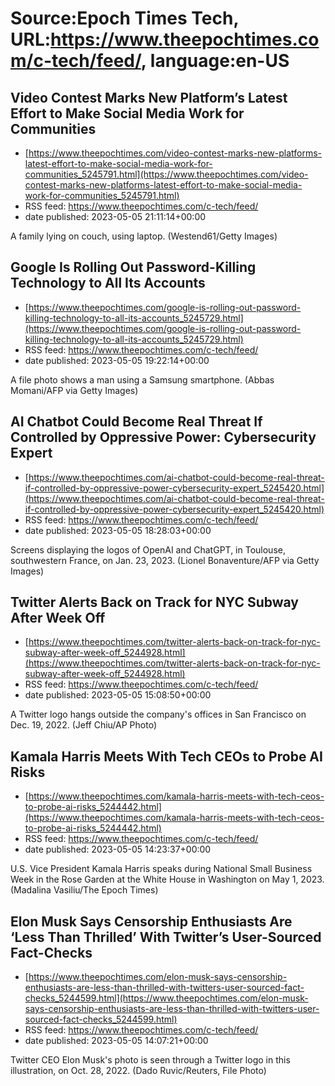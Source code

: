 # Source:Epoch Times Tech, URL:https://www.theepochtimes.com/c-tech/feed/, language:en-US

## Video Contest Marks New Platform’s Latest Effort to Make Social Media Work for Communities
 - [https://www.theepochtimes.com/video-contest-marks-new-platforms-latest-effort-to-make-social-media-work-for-communities_5245791.html](https://www.theepochtimes.com/video-contest-marks-new-platforms-latest-effort-to-make-social-media-work-for-communities_5245791.html)
 - RSS feed: https://www.theepochtimes.com/c-tech/feed/
 - date published: 2023-05-05 21:11:14+00:00

A family lying on couch, using laptop. (Westend61/Getty Images)

## Google Is Rolling Out Password-Killing Technology to All Its Accounts
 - [https://www.theepochtimes.com/google-is-rolling-out-password-killing-technology-to-all-its-accounts_5245729.html](https://www.theepochtimes.com/google-is-rolling-out-password-killing-technology-to-all-its-accounts_5245729.html)
 - RSS feed: https://www.theepochtimes.com/c-tech/feed/
 - date published: 2023-05-05 19:22:14+00:00

A file photo shows a man using a Samsung smartphone. (Abbas Momani/AFP via Getty Images)

## AI Chatbot Could Become Real Threat If Controlled by Oppressive Power: Cybersecurity Expert
 - [https://www.theepochtimes.com/ai-chatbot-could-become-real-threat-if-controlled-by-oppressive-power-cybersecurity-expert_5245420.html](https://www.theepochtimes.com/ai-chatbot-could-become-real-threat-if-controlled-by-oppressive-power-cybersecurity-expert_5245420.html)
 - RSS feed: https://www.theepochtimes.com/c-tech/feed/
 - date published: 2023-05-05 18:28:03+00:00

Screens displaying the logos of OpenAI and ChatGPT, in Toulouse, southwestern France, on Jan. 23, 2023. (Lionel Bonaventure/AFP via Getty Images)

## Twitter Alerts Back on Track for NYC Subway After Week Off
 - [https://www.theepochtimes.com/twitter-alerts-back-on-track-for-nyc-subway-after-week-off_5244928.html](https://www.theepochtimes.com/twitter-alerts-back-on-track-for-nyc-subway-after-week-off_5244928.html)
 - RSS feed: https://www.theepochtimes.com/c-tech/feed/
 - date published: 2023-05-05 15:08:50+00:00

A Twitter logo hangs outside the company's offices in San Francisco on Dec. 19, 2022. (Jeff Chiu/AP Photo)

## Kamala Harris Meets With Tech CEOs to Probe AI Risks
 - [https://www.theepochtimes.com/kamala-harris-meets-with-tech-ceos-to-probe-ai-risks_5244442.html](https://www.theepochtimes.com/kamala-harris-meets-with-tech-ceos-to-probe-ai-risks_5244442.html)
 - RSS feed: https://www.theepochtimes.com/c-tech/feed/
 - date published: 2023-05-05 14:23:37+00:00

U.S. Vice President Kamala Harris speaks during National Small Business Week in the Rose Garden at the White House in Washington on May 1, 2023. (Madalina Vasiliu/The Epoch Times)

## Elon Musk Says Censorship Enthusiasts Are ‘Less Than Thrilled’ With Twitter’s User-Sourced Fact-Checks
 - [https://www.theepochtimes.com/elon-musk-says-censorship-enthusiasts-are-less-than-thrilled-with-twitters-user-sourced-fact-checks_5244599.html](https://www.theepochtimes.com/elon-musk-says-censorship-enthusiasts-are-less-than-thrilled-with-twitters-user-sourced-fact-checks_5244599.html)
 - RSS feed: https://www.theepochtimes.com/c-tech/feed/
 - date published: 2023-05-05 14:07:21+00:00

Twitter CEO Elon Musk's photo is seen through a Twitter logo in this illustration, on Oct. 28, 2022. (Dado Ruvic/Reuters, File Photo)

